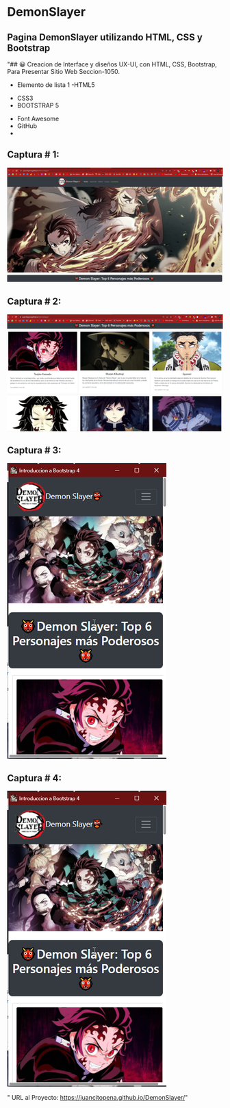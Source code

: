 # DemonSlayer
## Pagina DemonSlayer utilizando HTML, CSS y Bootstrap

"## 😀 Creacion de Interface y diseños UX-UI, con HTML, CSS, Bootstrap, Para Presentar Sitio Web Seccion-1050.

- Elemento de lista 1
-HTML5
* CSS3
* BOOTSTRAP 5
+ Font Awesome
+ GitHub
+ 
## Captura # 1:

![](assets/images/Screenshot.png)

## Captura # 2:

![](assets/images/Screenshot_1.png)
## Captura # 3:

![](assets/images/Screenshot_2.png)

## Captura # 4:

![](assets/images/Screenshot_2.png)

" URL al Proyecto: https://juancitopena.github.io/DemonSlayer/"
